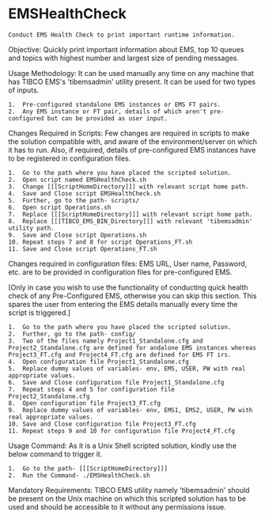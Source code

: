 # EMSHealthCheck



	Conduct EMS Health Check to print important runtime information.

Objective: Quickly print important information about EMS, top 10 queues and topics with highest number and largest size of pending messages.

Usage Methodology: It can be used manually any time on any machine that has TIBCO EMS's 'tibemsadmin' utility present. It can be used for two types of inputs.

	1.	Pre-configured standalone EMS instances or EMS FT pairs.
	2.	Any EMS instance or FT pair, details of which aren't pre-configured but can be provided as user input.

Changes Required in Scripts: Few changes are required in scripts to make the solution compatible with, and aware of the environment/server on which it has to run. Also, if required, details of pre-configured EMS instances have to be registered in configuration files.

	1.	Go to the path where you have placed the scripted solution.
	2.	Open script named EMSHealthCheck.sh
	3.	Change [[[ScriptHomeDirectory]]] with relevant script home path.
	4.	Save and Close script EMSHealthCheck.sh
	5.	Further, go to the path- scripts/
	6.	Open script Operations.sh
	7.	Replace [[[ScriptHomeDirectory]]] with relevant script home path.
	8.	Replace [[[TIBCO_EMS_BIN_Directory]]] with relevant 'tibemsadmin' utility path.
	9.	Save and Close script Operations.sh
	10.	Repeat steps 7 and 8 for script Operations_FT.sh
	11.	Save and Close script Operations_FT.sh

Changes required in configuration files: EMS URL, User name, Password, etc. are to be provided in configuration files for pre-configured EMS.

[Only in case you wish to use the functionality of conducting quick health check of any Pre-Configured EMS, otherwise you can skip this section. This spares the user from entering the EMS details manually every time the script is triggered.]

	1.	Go to the path where you have placed the scripted solution.
	2.	Further, go to the path- config/
	3.	Two of the files namely Project1_Standalone.cfg and Project2_Standalone.cfg are defined for andalone EMS instances whereas Project3_FT.cfg and Project4_FT.cfg are defined for EMS FT irs.
	4.	Open configuration file Project1_Standalone.cfg
	5.	Replace dummy values of variables- env, EMS, USER, PW with real appropriate values.
	6.	Save and Close configuration file Project1_Standalone.cfg
	7.	Repeat steps 4 and 5 for configuration file Project2_Standalone.cfg
	8.	Open configuration file Project3_FT.cfg
	9.	Replace dummy values of variables- env, EMS1, EMS2, USER, PW with real appropriate values.
	10.	Save and Close configuration file Project3_FT.cfg
	11.	Repeat steps 9 and 10 for configuration file Project4_FT.cfg

Usage Command: As it is a Unix Shell scripted solution, kindly use the below command to trigger it.

	1.	Go to the path- [[[ScriptHomeDirectory]]]
	2.	Run the Command- ./EMSHealthCheck.sh

Mandatory Requirements: TIBCO EMS utility namely 'tibemsadmin' should be present on the Unix machine on which this scripted solution has to be used and should be accessible to it without any permissions issue.
